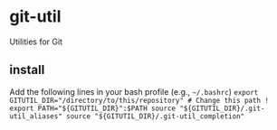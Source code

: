 # git-util
Utilities for Git

## install
Add the following lines in your bash profile (e.g., `~/.bashrc`)
`
export GITUTIL_DIR="/directory/to/this/repository" # Change this path !
export PATH="${GITUTIL_DIR}":$PATH
source "${GITUTIL_DIR}/.git-util_aliases"
source "${GITUTIL_DIR}/.git-util_completion"
`
